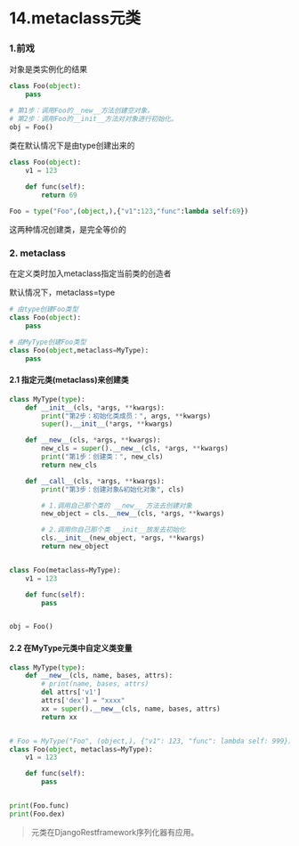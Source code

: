 # 14.metaclass元类

### 1.前戏

对象是类实例化的结果

```python
class Foo(object):
    pass

# 第1步：调用Foo的__new__方法创建空对象。
# 第2步：调用Foo的__init__方法对对象进行初始化。
obj = Foo()
```

类在默认情况下是由type创建出来的

```python
class Foo(object):
    v1 = 123
    
    def func(self):
        return 69
```

```python
Foo = type("Foo",(object,),{"v1":123,"func":lambda self:69})
```

这两种情况创建类，是完全等价的



### 2. metaclass

在定义类时加入metaclass指定当前类的创造者

默认情况下，metaclass=type

```python
# 由type创建Foo类型
class Foo(object):
    pass
```

```python
# 由MyType创建Foo类型
class Foo(object,metaclass=MyType):
    pass
```



#### 2.1 指定元类(metaclass)来创建类

```python
class MyType(type):
    def __init__(cls, *args, **kwargs):
        print("第2步：初始化类成员：", args, **kwargs)
        super().__init__(*args, **kwargs)

    def __new__(cls, *args, **kwargs):
        new_cls = super().__new__(cls, *args, **kwargs)
        print("第1步：创建类：", new_cls)
        return new_cls

    def __call__(cls, *args, **kwargs):
        print("第3步：创建对象&初始化对象", cls)

        # 1.调用自己那个类的 __new__ 方法去创建对象
        new_object = cls.__new__(cls, *args, **kwargs)

        # 2.调用你自己那个类 __init__放发去初始化
        cls.__init__(new_object, *args, **kwargs)
        return new_object


class Foo(metaclass=MyType):
    v1 = 123

    def func(self):
        pass


obj = Foo()
```



#### 2.2 在MyType元类中自定义类变量

```python
class MyType(type):
    def __new__(cls, name, bases, attrs):
        # print(name, bases, attrs)
        del attrs['v1']
        attrs['dex'] = "xxxx"
        xx = super().__new__(cls, name, bases, attrs)
        return xx


# Foo = MyType("Foo", (object,), {"v1": 123, "func": lambda self: 999})
class Foo(object, metaclass=MyType):
    v1 = 123

    def func(self):
        pass


print(Foo.func)
print(Foo.dex)
```



> 元类在DjangoRestframework序列化器有应用。

